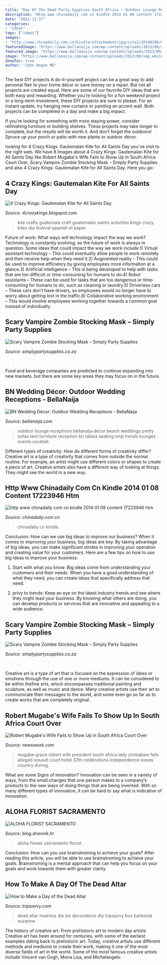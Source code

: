 ```yaml
---
title: "Day Of The Dead Party Supplies South Africa ~ Outdoor Lounge Receptions Bellanaija Decor Beach Weddings Pretty Sofas Tent Furniture Reception Bn Tables Seating Smp Trends Lounges Events Cocktail"
description: "Http www chinadaily com cn kindle 2014 01 08 content 17223946 htm"
date: "2022-12-27"
categories:
- "ideas"
tags: ["ideas"]
images:
- "http://www.chinadaily.com.cn/kindle/attachement/jpg/site1/20140108/0013729e42d21437343a1d.jpg"
featuredImage: "https://www.bellanaija.com/wp-content/uploads/2013/08/smp_white+lounge.jpg"
featured_image: "https://www.bellanaija.com/wp-content/uploads/2013/08/smp_white+lounge.jpg"
image: "https://www.bellanaija.com/wp-content/uploads/2013/08/smp_white+lounge.jpg"
ShowToc: true
author: "John Bogan MD"
---
```



The best DIY projects
A do-it-yourself project can be a great way to add personal flair to your home décor or save money on a repair. But not all projects are created equal. Here are some of our favorite DIY ideas that are both easy and rewarding.
Whether you’re looking for a fun weekend project or a long-term investment, these DIY projects are sure to please. For an instant update, try hanging new curtains or painting an accent wall. Both projects can be completed in a day and make a big impact.

If you’re looking for something with more staying power, consider refinishing furniture or building shelves. These projects may take longer to complete, but the results will be worth it. And don’t forget the outdoors! Spruce up your porch or patio with new plants or outdoor décor.

	

		
looking for 4 Crazy Kings: Gautemalan Kite for All Saints Day you've visit to the right web. We have 8 Images about 4 Crazy Kings: Gautemalan Kite for All Saints Day like Robert Mugabe&#039;s Wife Fails to Show Up in South Africa Court Over, Scary Vampire Zombie Stocking Mask – Simply Party Supplies and also 4 Crazy Kings: Gautemalan Kite for All Saints Day. Here you go:
		
    
## 4 Crazy Kings: Gautemalan Kite For All Saints Day

<img loading=lazy src="http://2.bp.blogspot.com/_8RZ_zDfe6No/StXe_AcyzPI/AAAAAAAACXs/vqC5YS0R0qs/w1200-h630-p-k-no-nu/kitecover.jpg" onerror="this.onerror=null;this.src='https://tse4.mm.bing.net/th?id=OIP.X4_NIt1TO4TiCFmRlt8sMQHaMs&amp;pid=15.1';" alt="4 Crazy Kings: Gautemalan Kite for All Saints Day">

_Source: 4crazykings.blogspot.com_

>kite crafts guatemala craft guatemalan saints activities kings crazy kites dia festival spanish el paper. 

	

Future of work: What ways will technology impact the way we work?
Technology is constantly evolving, so the future of work is always in question. Some ideas that could impact the way we work include:1) Virtual assistant technology – This could eventually allow people to work remotely and then receive help when they need it.2) Augmented reality – This could be used to improve efficiency by giving employees more information at a glance.3) Artificial intelligence – This is being developed to help with tasks that are too difficult or time-consuming for humans to do.4) Robot assistants – These can be used for tasks that are too dangerous or time- consuming for humans to do, such as cleaning or laundry.5) Driverless cars – These cars don’t have drivers, so employees would no longer have to worry about getting lost in the traffic.6) Collaborative working environment – This would involve employees working together towards a common goal instead of individually.

    
## Scary Vampire Zombie Stocking Mask – Simply Party Supplies

<img loading=lazy src="https://cdn.shopify.com/s/files/1/0239/6805/products/EM0110_1200x1200.jpg?v=1604005813" onerror="this.onerror=null;this.src='https://tse3.mm.bing.net/th?id=OIP.j4XfZ4LLoRJP7ucz4FJ6ygHaHa&amp;pid=15.1';" alt="Scary Vampire Zombie Stocking Mask – Simply Party Supplies">

_Source: simplypartysupplies.co.za_

>. 

	

Food and beverage companies are predicted to continue expanding into new markets, but there are some key areas they may focus on in the future.

    
## BN Wedding Décor: Outdoor Wedding Receptions - BellaNaija

<img loading=lazy src="https://www.bellanaija.com/wp-content/uploads/2013/08/smp_white+lounge.jpg" onerror="this.onerror=null;this.src='https://tse3.mm.bing.net/th?id=OIP.QctAK0d4xS329MABU7vVkgHaFj&amp;pid=15.1';" alt="BN Wedding Décor: Outdoor Wedding Receptions - BellaNaija">

_Source: bellanaija.com_

>outdoor lounge receptions bellanaija decor beach weddings pretty sofas tent furniture reception bn tables seating smp trends lounges events cocktail. 

	

Different types of creativity: How do different forms of creativity differ?
Creative art is a type of creativity that comes from outside the normal routine. For example, an artist might use different colors or shapes to create a piece of art. Creative artists also have a different way of looking at things. They might see the world in a new way.

    
## Http Www Chinadaily Com Cn Kindle 2014 01 08 Content 17223946 Htm

<img loading=lazy src="http://www.chinadaily.com.cn/kindle/attachement/jpg/site1/20140108/0013729e42d21437343a1d.jpg" onerror="this.onerror=null;this.src='https://tse4.mm.bing.net/th?id=OIP.2ItfhNs9BcqehpBAjko1UwHaD0&amp;pid=15.1';" alt="http www chinadaily com cn kindle 2014 01 08 content 17223946 htm">

_Source: chinadaily.com.cn_

>chinadaily cn kindle. 

	

Conclusion: How can we use big ideas to improve our business?
When it comes to improving your business, big ideas are key. By taking advantage of big ideas, you can make significant strides in improving your operation and creating value for your customers. Here are a few tips on how to use big ideas to improve your business:
1. Start with what you know: Big ideas come from understanding your customers and their needs. When you have a good understanding of what they need, you can create ideas that specifically address that need.

2. privy to trends: Keep an eye on the latest industry trends and see where they might lead your business. By knowing what others are doing, you can develop products or services that are innovative and appealing to a wide audience.


    
## Scary Vampire Zombie Stocking Mask – Simply Party Supplies

<img loading=lazy src="http://cdn.shopify.com/s/files/1/0239/6805/products/EM0110_1200x1200.jpg?v=1604005813" onerror="this.onerror=null;this.src='https://tse1.mm.bing.net/th?id=OIP.V3y2mih-Dqjs-SQpLoJtHwHaHa&amp;pid=15.1';" alt="Scary Vampire Zombie Stocking Mask – Simply Party Supplies">

_Source: simplypartysupplies.co.za_

>. 

	

Creative art is a type of art that is focused on the expression of ideas or emotions through the use of one or more mediums. It can be considered to be within thefine arts, which encompasses traditional painting and sculpture, as well as music and dance. Many creative artists use their art to communicate their messages to the world, and some even go so far as to create works that are completely original.

    
## Robert Mugabe&#039;s Wife Fails To Show Up In South Africa Court Over

<img loading=lazy src="https://d.newsweek.com/en/full/650834/robert-grace-mugabe.jpg" onerror="this.onerror=null;this.src='https://tse1.mm.bing.net/th?id=OIP.3vscDpnqHxce1ZO_xDR_OQHaFV&amp;pid=15.1';" alt="Robert Mugabe&#039;s Wife Fails to Show Up in South Africa Court Over">

_Source: newsweek.com_

>mugabe grace robert wife president south africa lady zimbabwe fails alleged assault court hotel 37th celebrations independence kisses country during. 

	

What are some Signs of Innovation?
Innovation can be seen in a variety of ways, from the small changes that one person makes to a company’s products to the new ways of doing things that are being invented. With so many different types of innovation, it can be hard to say what is indicative of innovation.

    
## ALOHA FLORIST SACRAMENTO

<img loading=lazy src="http://bit.ly/rpxBqs" onerror="this.onerror=null;this.src='https://tse1.mm.bing.net/th?id=OIP.l8eS8OxW2X1i-x4HYYWk5AHaFS&amp;pid=15.1';" alt="ALOHA FLORIST SACRAMENTO">

_Source: blog.dnevnik.hr_

>aloha flower sacramento florist. 

	

Conclusion: How can you use brainstroming to achieve your goals?
After reading this article, you will be able to use brainstroming to achieve your goals. Brainstroming is a mental approach that can help you focus on your goals and work towards them with greater clarity.

    
## How To Make A Day Of The Dead Altar

<img loading=lazy src="https://www.tripsavvy.com/thmb/s2afQHVG1OA-u88MTDwQjFMY7cg=/1500x1000/filters:fill(auto,1)/day-of-the-dead-59554c713df78cdc29fdecbf.jpg" onerror="this.onerror=null;this.src='https://tse4.mm.bing.net/th?id=OIP.OYqWNKNP-dMwbTpaTyxGvgHaE8&amp;pid=15.1';" alt="How to Make a Day of the Dead Altar">

_Source: tripsavvy.com_

>dead altar muertos dia los decorations diy tripsavvy box barbezat suzanne. 

	

The history of creative art: From prehistoric art to modern day artists
Creative art has been around for centuries, with some of the earliest examples dating back to prehistoric art. Today, creative artists use different methods and mediums to create their work, making it one of the most diverse fields of art in the world. Some of the most famous creative artists include Vincent van Gogh, Mona Lisa, and Michelangelo.

